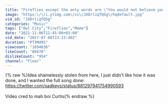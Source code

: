 ```yaml
---
title: "Fireflies except the only words are \"You would not believe your eyes\""
image: "https:\/\/i.ytimg.com\/vi\/JXDrliqTQ5g\/hqdefault.jpg"
vid_id: "JXDrliqTQ5g"
categories: "Music"
tags: ["Owl City","Fireflies","Meme"]
date: "2021-11-06T11:45:00+03:00"
vid_date: "2017-07-08T23:13:46Z"
duration: "PT3M49S"
viewcount: "1694036"
likeCount: "89470"
dislikeCount: "954"
channel: "Flear"
---
```

{% raw %}Idea shamelessly stolen from here, I just didn't like how it was done, and I wanted the full song done: <a rel="nofollow" target="blank" href="https://twitter.com/sadkeys/status/881297941754990593">https://twitter.com/sadkeys/status/881297941754990593</a><br /><br />Video cred to mah boi Curtis{% endraw %}
